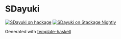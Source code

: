 # SDayuki
[![SDayuki on hackage](https://img.shields.io/hackage/v/SDayuki)](http://hackage.haskell.org/package/SDayuki)
[![SDayuki on Stackage Nightly](https://stackage.org/package/SDayuki/badge/nightly)](https://stackage.org/nightly/package/SDayuki)

Generated with [template-haskell](https://github.com/jonascarpay/template-haskell)
